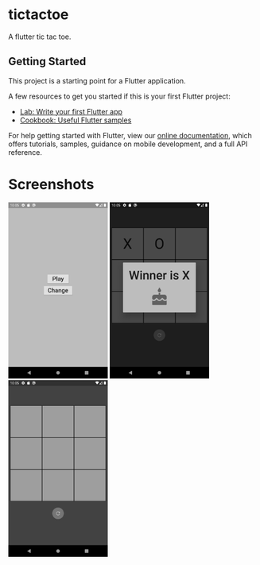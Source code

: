 # tictactoe

A flutter tic tac toe.

## Getting Started

This project is a starting point for a Flutter application.

A few resources to get you started if this is your first Flutter project:

- [Lab: Write your first Flutter app](https://flutter.dev/docs/get-started/codelab)
- [Cookbook: Useful Flutter samples](https://flutter.dev/docs/cookbook)

For help getting started with Flutter, view our
[online documentation](https://flutter.dev/docs), which offers tutorials,
samples, guidance on mobile development, and a full API reference.

# Screenshots
<img src="https://github.com/draker67/tic_tac_toe_android/blob/master/main.png" width="200"/>
<img src="https://github.com/draker67/tic_tac_toe_android/blob/master/win.png" width="200"/>
<img src="https://github.com/draker67/tic_tac_toe_android/blob/master/home.png" width="200"/>
